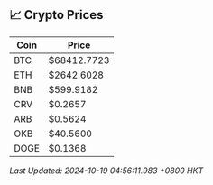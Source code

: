 ## 📈 Crypto Prices

| Coin | Price |
| ---- | ----- |
| BTC | $68412.7723 |
| ETH | $2642.6028 |
| BNB | $599.9182 |
| CRV | $0.2657 |
| ARB | $0.5624 |
| OKB | $40.5600 |
| DOGE | $0.1368 |

_Last Updated: 2024-10-19 04:56:11.983 +0800 HKT_